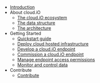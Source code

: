 <!-- docs/_sidebar.md -->

- [Introduction](introduction)
- About cloud.iO	
	- [The cloud.iO ecosystem](/about_cloudio/ecosystem#the-cloudio-ecosystem)
	- [The data structure](/about_cloudio/data_structure#the-data-structure)
	- [The architecture](/about_cloudio/architecture#the-architecture)
- Getting Started
	- [Quickstart guide](/getting_started/quickstart_guide "The greatest guide in the world")
	- [Deploy cloud hosted infrastructure](/deploy/deploy)
	- [Develop a cloud.iO endpoint](/develop_endpoint/develop_endpoint)
	- [Commission a cloud.iO endpoint](/commission/commission)
	- [Manage endpoint access permissions](/manage_access/manage_access)
	- [Monitor and control data](monitor_control/monitor_control)
- Contribute
	- [Contribute](contribute/contribute)